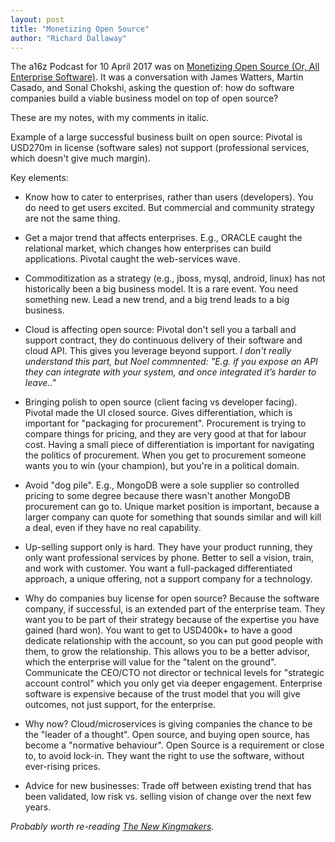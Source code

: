 ```yaml
---
layout: post
title: "Monetizing Open Source"
author: "Richard Dallaway"
---
```


The a16z Podcast for 10 April 2017 was on [Monetizing Open Source (Or, All Enterprise Software)](http://a16z.com/2017/04/10/monetizing-open-source-enterprise-software/). 
It was a conversation with James Watters, Martin Casado, and Sonal Chokshi, asking the question of: how do software companies build a viable business model on top of open source?

These are my notes, with my comments in italic.

<!-- break -->


Example of a large successful business built on open source: Pivotal is USD270m in license (software sales) not support (professional services, which doesn't give much margin).

Key elements:

- Know how to cater to enterprises, rather than users (developers). You do need to get users excited. But commercial and community strategy are not the same thing.

- Get a major trend that affects enterprises. E.g., ORACLE caught the relational market, which changes how enterprises can build applications. Pivotal caught the web-services wave.

- Commoditization as a strategy (e.g., jboss, mysql, android, linux) has not historically been a big business model. It is a rare event. You need something new. Lead a new trend, and a big trend leads to a big business.

- Cloud is affecting open source: Pivotal don't sell you a tarball and support contract, they do continuous delivery of their software and cloud API. This gives you leverage beyond support. _I don't really understand this part, but Noel commnented: "E.g. if you expose an API they can integrate with your system, and once integrated it’s harder to leave.."_

- Bringing polish to open source (client facing vs developer facing). Pivotal made the UI closed source. Gives differentiation, which is important for "packaging for procurement".  Procurement is trying to compare things for pricing, and they are very good at that for labour cost. Having a small piece of differentiation is important for navigating the politics of procurement. When you get to procurement someone wants you to win (your champion), but you're in a political domain.

- Avoid "dog pile". E.g., MongoDB were a sole supplier so controlled pricing to some degree because there wasn't another MongoDB procurement can go to. Unique market position is important, because a larger company can quote for something that sounds similar and will kill a deal, even if they have no real capability.

- Up-selling support only is hard. They have your product running, they only want professional services by phone. Better to sell a vision, train, and work with customer. You want a full-packaged differentiated approach, a unique offering, not a support company for a technology.

- Why do companies buy license for open source? Because the software company, if successful, is an extended part of the enterprise team. They want you to be part of their strategy because of the expertise you have gained (hard won). You want to get to USD400k+ to have a good dedicate relationship with the account, so you can put good people with them, to grow the relationship. This allows you to be a better advisor, which the enterprise will value for the "talent on the ground". Communicate the CEO/CTO not director or technical levels for "strategic account control" which you only get via deeper engagement. Enterprise software is expensive because of the trust model that you will give outcomes, not just support, for the enterprise.

- Why now? Cloud/microservices is giving companies the chance to be the "leader of a thought". Open source, and buying open source, has become a "normative behaviour". Open Source is a requirement or close to, to avoid lock-in. They want the right to use the software, without ever-rising prices.

- Advice for new businesses: Trade off between existing trend that has been validated, low risk vs. selling vision of change over the next few years.


_Probably worth re-reading [The New Kingmakers](https://thenewkingmakers.com/table-of-contents/)._

